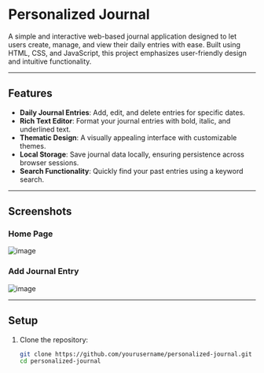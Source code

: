 # Personalized Journal  

A simple and interactive web-based journal application designed to let users create, manage, and view their daily entries with ease. Built using HTML, CSS, and JavaScript, this project emphasizes user-friendly design and intuitive functionality.  

---

## Features  

- **Daily Journal Entries**: Add, edit, and delete entries for specific dates.  
- **Rich Text Editor**: Format your journal entries with bold, italic, and underlined text.  
- **Thematic Design**: A visually appealing interface with customizable themes.  
- **Local Storage**: Save journal data locally, ensuring persistence across browser sessions.  
- **Search Functionality**: Quickly find your past entries using a keyword search.  

---

## Screenshots  

### Home Page  
![image](https://github.com/user-attachments/assets/3ca50315-b5ac-4ab3-a7d6-ae6f4a771945)


### Add Journal Entry  
![image](https://github.com/user-attachments/assets/81ea3034-427b-4a32-bf16-a13abbfec3e2)



---

## Setup  

1. Clone the repository:  
   ```bash
   git clone https://github.com/yourusername/personalized-journal.git
   cd personalized-journal
